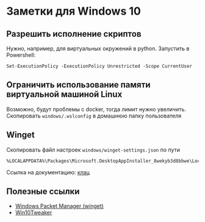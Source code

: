 # Заметки для Windows 10

## Разрешить исполнение скриптов
Нужно, например, для виртуальных окружений в python. Запустить в Powershell:
```
Set-ExecutionPolicy -ExecutionPolicy Unrestricted -Scope CurrentUser
```

## Ограничить использование памяти виртуальной машиной Linux
Возможно, будут проблемы с docker, тогда лимит нужно увеличить. Скопировать ```windows/.wslconfig``` в домашнюю папку пользователя

## Winget
Скопировать файл настроек ```windows/winget-settings.json``` по пути
```
%LOCALAPPDATA%\Packages\Microsoft.DesktopAppInstaller_8wekyb3d8bbwe\LocalState\settings.json
```

Ссылка на документацию: [клац](https://github.com/microsoft/winget-cli/blob/master/doc/Settings.md)

## Полезные ссылки
- [Windows Packet Manager (winget)](https://github.com/microsoft/winget-cli)
- [Win10Tweaker](https://win10tweaker.pro/)
